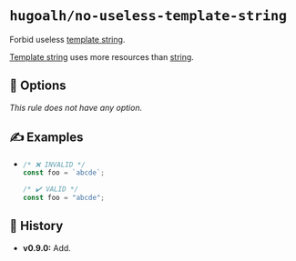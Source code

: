 # `hugoalh/no-useless-template-string`

Forbid useless [template string][ecmascript-template-string].

[Template string][ecmascript-template-string] uses more resources than [string][ecmascript-string].

## 🔧 Options

*This rule does not have any option.*

## ✍️ Examples

- ```ts
  /* ❌ INVALID */
  const foo = `abcde`;

  /* ✔️ VALID */
  const foo = "abcde";
  ```

## 📜 History

- **v0.9.0:** Add.

[ecmascript-string]: https://developer.mozilla.org/en-US/docs/Glossary/String
[ecmascript-template-string]: https://developer.mozilla.org/en-US/docs/Web/JavaScript/Reference/Template_literals
